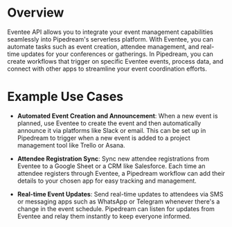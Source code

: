 # Overview

Eventee API allows you to integrate your event management capabilities seamlessly into Pipedream's serverless platform. With Eventee, you can automate tasks such as event creation, attendee management, and real-time updates for your conferences or gatherings. In Pipedream, you can create workflows that trigger on specific Eventee events, process data, and connect with other apps to streamline your event coordination efforts.

# Example Use Cases

- **Automated Event Creation and Announcement**: When a new event is planned, use Eventee to create the event and then automatically announce it via platforms like Slack or email. This can be set up in Pipedream to trigger when a new event is added to a project management tool like Trello or Asana.

- **Attendee Registration Sync**: Sync new attendee registrations from Eventee to a Google Sheet or a CRM like Salesforce. Each time an attendee registers through Eventee, a Pipedream workflow can add their details to your chosen app for easy tracking and management.

- **Real-time Event Updates**: Send real-time updates to attendees via SMS or messaging apps such as WhatsApp or Telegram whenever there's a change in the event schedule. Pipedream can listen for updates from Eventee and relay them instantly to keep everyone informed.
